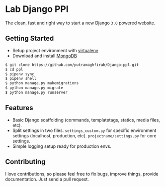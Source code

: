 # Lab Django PPl

The clean, fast and right way to start a new Django `3.0` powered website.

## Getting Started

- Setup project environment with [virtualenv](https://pypi.org/project/pipenv/)
- Download and install [MongoDB](https://www.mongodb.com/download-center/community)

```bash
$ git clone https://github.com/putramaghfirah/Django-ppl.git
$ cd ppl
$ pipenv sync
$ pipenv shell
$ python manage.py makemigrations
$ python manage.py migrate
$ python manage.py runserver
```

## Features

* Basic Django scaffolding (commands, templatetags, statics, media files, etc).
* Split settings in two files. `settings_custom.py` for specific environment settings (localhost, production, etc). `projectname/settings.py` for core settings.
* Simple logging setup ready for production envs.

## Contributing

I love contributions, so please feel free to fix bugs, improve things, provide documentation. Just send a pull request.
